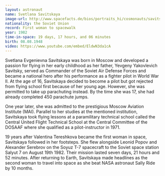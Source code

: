 ```yaml
---
layout: astronaut
name: Svetlana Savitskaya
image-url: http://www.spacefacts.de/bios/portraits_hi/cosmonauts/savitskaya_svetlana.jpg
nationality: the Soviet Union
record: First woman to spacewalk
year: 1982
time-in-space: 19 days, 17 hours, and 06 minutes
birth: 08.08.1948
video: https://www.youtube.com/embed/EldwN3da1cA
---
```


Svetlana Evgenievna Savitskaya was born in Moscow and developed a passion for flying in her early childhood as her father, Yevgeny Yakovlevich Savitsky, served as Commander of the Soviet Air Defense Forces and became a national hero after his performance as a fighter pilot in World War II.
At the age of 16, Savitskaya decided to become a pilot but got rejected from flying school first because of her young age. However, she was permitted to take up parachuting instead. By the time she was 17, she had already completed 450 parachute jumps.

One year later, she was admitted to the prestigious Moscow Aviation Institute (MAI). Parallel to her studies at the mentioned institution, Savitskaya took flying lessons at a paramilitary technical school called the Central United Flight Technical School at the Central Committee of the DOSAAF where she qualified as a pilot-instructor in 1971.

19 years after Valentina Tereshkova became the first woman in space, Savitskaya followed in her footsteps. She flew alongside Leonid Popov and Alexander Serebrov on the Soyuz T-7 spacecraft to the Soviet space station Salyut 7 on August 19th 1982. Their mission lasted seven days, 21 hours and 52 minutes. After returning to Earth, Savitskaya made headlines as the second woman to travel into space as she beat NASA astronaut Sally Ride by 10 months. 

